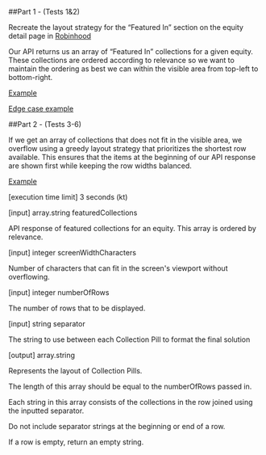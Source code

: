 ##Part 1 - (Tests 1&2)

Recreate the layout strategy for the “Featured In” section on the equity detail page in
[Robinhood](https://d2ue93q3u507c2.cloudfront.net/interview-question-resources/AMZN-featured-collections.png)

Our API returns us an array of “Featured In” collections for a given equity. These collections are ordered according to
relevance so we want to maintain the ordering as best we can within the visible area from top-left to bottom-right.

[Example](https://d2ue93q3u507c2.cloudfront.net/interview-question-resources/part_1.jpg)

[Edge case example](https://d2ue93q3u507c2.cloudfront.net/interview-question-resources/part_1_edge.jpg)

##Part 2 - (Tests 3-6)

If we get an array of collections that does not fit in the visible area, we overflow using a greedy layout strategy that
prioritizes the shortest row available. This ensures that the items at the beginning of our API response are shown first
while keeping the row widths balanced.

[Example](https://d2ue93q3u507c2.cloudfront.net/interview-question-resources/part_2.jpg)

[execution time limit] 3 seconds (kt)

[input] array.string featuredCollections

API response of featured collections for an equity. This array is ordered by relevance.

[input] integer screenWidthCharacters

Number of characters that can fit in the screen's viewport without overflowing.

[input] integer numberOfRows

The number of rows that to be displayed.

[input] string separator

The string to use between each Collection Pill to format the final solution

[output] array.string

Represents the layout of Collection Pills.

The length of this array should be equal to the numberOfRows passed in.

Each string in this array consists of the collections in the row joined using the inputted separator.

Do not include separator strings at the beginning or end of a row.

If a row is empty, return an empty string.